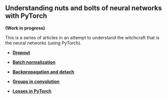 ## Understanding nuts and bolts of neural networks with PyTorch

__(Work in progress)__

This is a series of articles in an attempt to understand the witchcraft that is the neural networks (using PyTorch).

* [__Dropout__](https://github.com/vinsis/understanding-neuralnetworks-pytorch/blob/master/dropout.md)

* [__Batch normalization__](https://github.com/vinsis/understanding-neuralnetworks-pytorch/blob/master/batchnorm.md)

* [__Backpropagation and detach__](https://github.com/vinsis/understanding-neuralnetworks-pytorch/blob/master/backprop.md)

* [__Groups in convolution__](https://github.com/vinsis/understanding-neuralnetworks-pytorch/blob/master/groups.md)

* [__Losses in PyTorch__](https://github.com/vinsis/understanding-neuralnetworks-pytorch/blob/master/Understanding%20losses.md)
